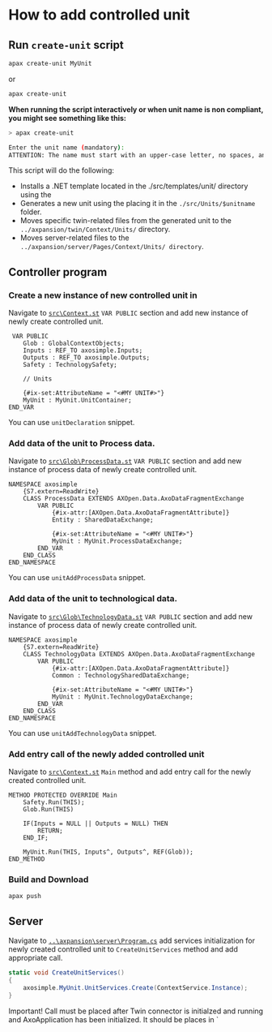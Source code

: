 # How to add controlled unit

## Run `create-unit` script

```bash
apax create-unit MyUnit
```
or

```bash
apax create-unit

```
**When running the script interactively or when unit name is non compliant, you might see something like this:**

```bash
> apax create-unit

Enter the unit name (mandatory):
ATTENTION: The name must start with an upper-case letter, no spaces, and no special characters.
```

This script will do the following:

- Installs a .NET template located in the ./src/templates/unit/ directory using the 
- Generates a new unit using the placing it in the `./src/Units/$unitname` folder.
- Moves specific twin-related files from the generated unit to the `../axpansion/twin/Context/Units/` directory.
- Moves server-related files to the `../axpansion/server/Pages/Context/Units/ directory`.

## Controller program


### Create a new instance of new controlled unit in 


Navigate to [`src\Context.st`](src\Context.st#7) `VAR PUBLIC` section and add new instance of newly create controlled unit.

```iecst
 VAR PUBLIC          
    Glob : GlobalContextObjects;           
    Inputs : REF_TO axosimple.Inputs;
    Outputs : REF_TO axosimple.Outputs; 
    Safety : TechnologySafety;

    // Units

    {#ix-set:AttributeName = "<#MY UNIT#>"} 
    MyUnit : MyUnit.UnitContainer;
END_VAR      
```

You can use `unitDeclaration` snippet.


### Add data of the unit to Process data.

Navigate to [`src\Glob\ProcessData.st`](src\Glob\ProcessData.st) `VAR PUBLIC` section and add new instance of process data of newly create controlled unit.


```iecst
NAMESPACE axosimple
    {S7.extern=ReadWrite}
    CLASS ProcessData EXTENDS AXOpen.Data.AxoDataFragmentExchange
        VAR PUBLIC                    
            {#ix-attr:[AXOpen.Data.AxoDataFragmentAttribute]}
            Entity : SharedDataExchange;   
                                                           
            {#ix-set:AttributeName = "<#MY UNIT#>"} 
            MyUnit : MyUnit.ProcessDataExchange;
        END_VAR        
    END_CLASS
END_NAMESPACE   
```
You can use `unitAddProcessData` snippet.


### Add data of the unit to technological data.

Navigate to [`src\Glob\TechnologyData.st`](src\Glob\TechnologyData.st) `VAR PUBLIC` section and add new instance of process data of newly create controlled unit.


```iecst
NAMESPACE axosimple
    {S7.extern=ReadWrite}
    CLASS TechnologyData EXTENDS AXOpen.Data.AxoDataFragmentExchange
        VAR PUBLIC                    
            {#ix-attr:[AXOpen.Data.AxoDataFragmentAttribute]}
            Common : TechnologySharedDataExchange;   
            
            {#ix-set:AttributeName = "<#MY UNIT#>"} 
            MyUnit : MyUnit.TechnologyDataExchange;
        END_VAR        
    END_CLASS
END_NAMESPACE 
```
You can use `unitAddTechnologyData` snippet.


### Add entry call of the newly added controlled unit


Navigate to [`src\Context.st`](src\Context.st) `Main` method and add entry call for the newly created controlled unit.


```iecst
METHOD PROTECTED OVERRIDE Main    
    Safety.Run(THIS);                    
    Glob.Run(THIS)
    
    IF(Inputs = NULL || Outputs = NULL) THEN
        RETURN;
    END_IF;      
                                                    
    MyUnit.Run(THIS, Inputs^, Outputs^, REF(Glob));                                       
END_METHOD            
```

### Build and Download

```iecst
apax push
```

## Server

Navigate to [`..\axpansion\server\Program.cs`](..\axpansion\server\Program.cs) add services initialization for newly created controlled unit to `CreateUnitServices` method and add appropriate call.

```C#
static void CreateUnitServices()
{   
    axosimple.MyUnit.UnitServices.Create(ContextService.Instance); 
}
```

Important! Call must be placed after Twin connector is initialzed and running and AxoApplication has been initialized. It should be places in `

